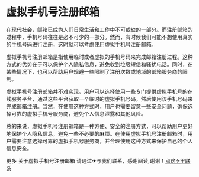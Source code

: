 # 虚拟手机号注册邮箱

在现代社会，邮箱已成为人们日常生活和工作中不可或缺的一部分。而注册邮箱的过程中，手机号码往往是必不可少的一部分。然而，有时候我们可能不想使用真实的手机号码进行注册，这时就可以考虑使用虚拟手机号注册邮箱。

虚拟手机号注册邮箱是指使用临时或者虚拟的手机号码来完成邮箱注册过程。这种方式的优势在于可以保护个人隐私信息，避免收到垃圾短信和骚扰电话。同时，在某些情况下，也可以帮助用户规避一些限制了注册次数或地域的邮箱服务商的限制。

虚拟手机号注册邮箱并不难实现。用户可以选择使用一些专门提供虚拟手机号的在线服务平台，通过这些平台获取一个临时的虚拟手机号码，然后使用该手机号码来完成邮箱注册。当然，在使用这种方式时，用户也需要留意一些安全问题，确保选择可靠的虚拟手机号服务商，避免个人信息泄露和其他风险。

总的来说，虚拟手机号注册邮箱是一种方便、安全的注册方式，可以帮助用户更好地保护个人隐私信息，避免一些不必要的麻烦。在使用虚拟手机号注册邮箱时，用户需要注意选择可靠的虚拟手机号服务商，并合理使用这种方式来保护自己的个人信息安全。

更多 关于虚拟手机号注册邮箱 请通过✈与我们联系，感谢阅读,谢谢！[点这✈里联系](https://abc.k02.cc)